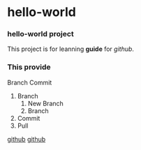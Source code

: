 # hello-world
### hello-world project
This project is for leanning **guide** for *github*.
### This provide 
Branch
Commit
1. Branch
   1. New Branch
   2. Branch
2. Commit
3. Pull

[github](https://github.com)
[github](https://github.com)
